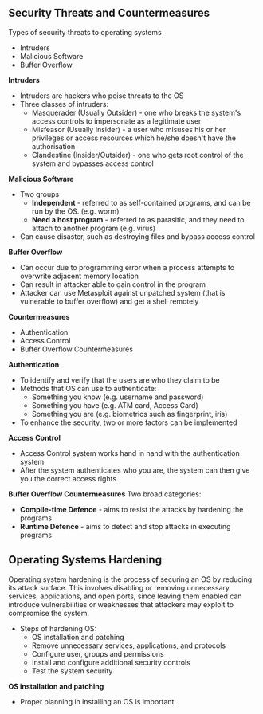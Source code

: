 ## Security Threats and Countermeasures

Types of security threats to operating systems
- Intruders
- Malicious Software
- Buffer Overflow

**Intruders**
- Intruders are hackers who poise threats to the OS
- Three classes of intruders:
  - Masquerader (Usually Outsider) - one who breaks the system's access controls to impersonate as a legitimate user
  - Misfeasor (Usually Insider) - a user who misuses his or her privileges or access resources which he/she doesn't have the authorisation
  - Clandestine (Insider/Outsider) - one who gets root control of the system and bypasses access control

**Malicious Software**
- Two groups
  - **Independent** - referred to as self-contained programs, and can be run by the OS. (e.g. worm)
  - **Need a host program** - referred to as parasitic, and they need to attach to another program (e.g. virus)
- Can cause disaster, such as destroying files and bypass access control

**Buffer Overflow**
- Can occur due to programming error when a process attempts to overwrite adjacent memory location
- Can result in attacker able to gain control in the program
- Attacker can use Metasploit against unpatched system (that is vulnerable to buffer overflow) and get a shell remotely

**Countermeasures**
- Authentication
- Access Control
- Buffer Overflow Countermeasures

**Authentication**
- To identify and verify that the users are who they claim to be
- Methods that OS can use to authenticate:
  - Something you know (e.g. username and password)
  - Something you have (e.g. ATM card, Access Card)
  - Something you are (e.g. biometrics such as fingerprint, iris)
- To enhance the security, two or more factors can be implemented

**Access Control**
- Access Control system works hand in hand with the authentication system
- After the system authenticates who you are, the system can then give you the correct access rights

**Buffer Overflow Countermeasures**
Two broad categories:
- **Compile-time Defence** - aims to resist the attacks by hardening the programs
- **Runtime Defence** - aims to detect and stop attacks in executing programs

## Operating Systems Hardening
Operating system hardening is the process of securing an OS by reducing its attack surface. This involves disabling or removing unnecessary services, applications, and open ports, since leaving them enabled can introduce vulnerabilities or weaknesses that attackers may exploit to compromise the system.

- Steps of hardening OS:
  - OS installation and patching
  - Remove unnecessary services, applications, and protocols
  - Configure user, groups and permissions
  - Install and configure additional security controls
  - Test the system security

**OS installation and patching**
- Proper planning in installing an OS is important





















































